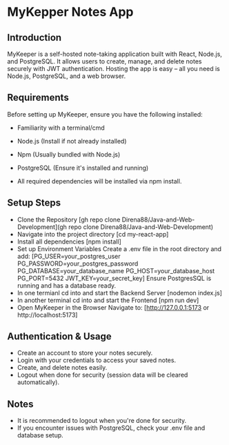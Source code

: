 # MyKepper Notes App

## Introduction
MyKeeper is a self-hosted note-taking application built with React, Node.js, and PostgreSQL. It allows users to create, manage, and delete notes securely with JWT authentication. Hosting the app is easy – all you need is Node.js, PostgreSQL, and a web browser.

## Requirements
Before setting up MyKeeper, ensure you have the following installed:

* Familiarity with a terminal/cmd

* Node.js (Install if not already installed)

* Npm (Usually bundled with Node.js)

* PostgreSQL (Ensure it's installed and running)

* All required dependencies will be installed via npm install.

## Setup Steps
* Clone the Repository
  [gh repo clone Direna88/Java-and-Web-Development](gh repo clone Direna88/Java-and-Web-Development)
* Navigate into the project directory
  [cd my-react-app]
* Install all dependencies
  [npm install]
* Set up Environment Variables
  Create a .env file in the root directory and add:
  [PG_USER=your_postgres_user
  PG_PASSWORD=your_postgres_password
  PG_DATABASE=your_database_name
  PG_HOST=your_database_host
  PG_PORT=5432
  JWT_KEY=your_secret_key]
  Ensure PostgresSQL is running and has a database ready.
* In one termianl cd into and start the Backend Server
  [nodemon index.js]
* In another terminal cd into and start the Frontend
  [npm run dev]
* Open MyKeeper in the Browser
  Navigate to:
  [http://127.0.0.1:5173 or http://localhost:5173]

## Authentication & Usage
* Create an account to store your notes securely.
* Login with your credentials to access your saved notes.
* Create, and delete notes easily.
* Logout when done for security (session data will be cleared automatically).

## Notes
* It is recommended to logout when you're done for security.
* If you encounter issues with PostgreSQL, check your .env file and database setup.
